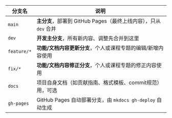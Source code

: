 | 分支名         | 说明                                                      |
| ----------- | ------------------------------------------------------- |
| `main`      | **主分支**，部署到 GitHub Pages（最终上线内容），只从 `dev` 合并          |
| `dev`       | **开发主分支**，所有新内容、调整先合并到这里                             |
| `feature/*` | **功能/文档内容更新分支**，个人或课程专题的编辑/新增内容使用                      |
| `fix/*` | **功能/文档内容修正分支**，个人或课程专题的修正内容使用                      |
| `docs`      | 项目自身文档（如贡献指南、格式模板、commit规范）用，可选                      |
| `gh-pages`  | GitHub Pages 自动部署分支，由 `mkdocs gh-deploy` 自动生成 |
